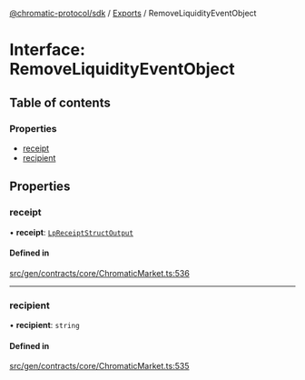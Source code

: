[@chromatic-protocol/sdk](../README.md) / [Exports](../modules.md) / RemoveLiquidityEventObject

# Interface: RemoveLiquidityEventObject

## Table of contents

### Properties

- [receipt](RemoveLiquidityEventObject.md#receipt)
- [recipient](RemoveLiquidityEventObject.md#recipient)

## Properties

### receipt

• **receipt**: [`LpReceiptStructOutput`](../modules.md#lpreceiptstructoutput)

#### Defined in

[src/gen/contracts/core/ChromaticMarket.ts:536](https://github.com/chromatic-protocol/sdk/blob/7230d6e/src/gen/contracts/core/ChromaticMarket.ts#L536)

___

### recipient

• **recipient**: `string`

#### Defined in

[src/gen/contracts/core/ChromaticMarket.ts:535](https://github.com/chromatic-protocol/sdk/blob/7230d6e/src/gen/contracts/core/ChromaticMarket.ts#L535)
